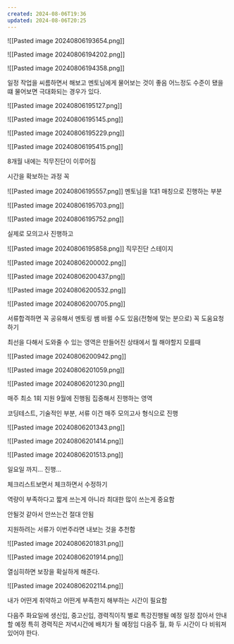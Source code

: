 ```yaml
---
created: 2024-08-06T19:36
updated: 2024-08-06T20:25
---
```

![[Pasted image 20240806193654.png]]

![[Pasted image 20240806194202.png]]

![[Pasted image 20240806194358.png]]

일정 작업을 씨름하면서 해보고 멘토님에게 물어보는 것이 좋음
어느정도 수준이 됐을 떄 물어보면 극대화되는 경우가 있다.

![[Pasted image 20240806195127.png]]

![[Pasted image 20240806195145.png]]

![[Pasted image 20240806195229.png]]

![[Pasted image 20240806195415.png]]

8개월 내에는 직무진단이 이루어짐

시간을 확보하는 과정 꼭

![[Pasted image 20240806195557.png]]
멘토님을 1대1 매칭으로 진행하는 부분

![[Pasted image 20240806195703.png]]

![[Pasted image 20240806195752.png]]

실제로 모의고사 진행하고

![[Pasted image 20240806195858.png]]
직무진단 스테이지

![[Pasted image 20240806200002.png]]

![[Pasted image 20240806200437.png]]

![[Pasted image 20240806200532.png]]

![[Pasted image 20240806200705.png]]

서류합격하면 꼭 공유해서 멘토링 쌤 바뀔 수도 있음(전형에 맞는 분으로) 꼭 도움요청하기

최선을 다해서 도와줄 수 있는 영역은 만들어진 상태에서 뭘 해야할지 모를때

![[Pasted image 20240806200942.png]]

![[Pasted image 20240806201059.png]]

![[Pasted image 20240806201230.png]]

매주 최소 1회 지원
9월에 진행됨 집중해서 진행하는 영역

코딩테스트, 기술적인 부분, 서류 이건 매주 모의고사 형식으로 진행

![[Pasted image 20240806201343.png]]

![[Pasted image 20240806201414.png]]

![[Pasted image 20240806201513.png]]

일요일 까지... 진행...

체크리스트보면서 체크하면서 수정하기


역량이 부족하다고 짧게 쓰는게 아니라 최대한 많이 쓰는게 중요함

안될것 같아서 안쓰는건 절대 안됨

지원하려는 서류가 이번주라면 내보는 것을 추천함

![[Pasted image 20240806201831.png]]

![[Pasted image 20240806201914.png]]


열심히하면 보장을 확실하게 해준다. 

![[Pasted image 20240806202114.png]]


내가 어떤게 취약하고 어떤게 부족한지 해부하는 시간이 필요함

다음주 화요일에 생신입, 중고신입, 경력직이직 별로 특강진행될 예정
일정 잡아서 안내할 예정 특히 경력직은 저녁시간에 배치가 될 예정임
다음주 월, 화 두 시간이 다 비워져 있어야 한다.
